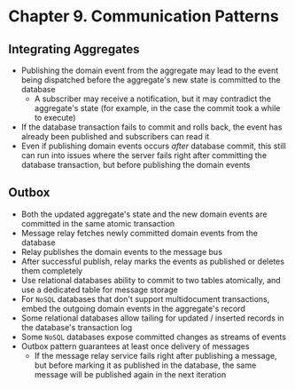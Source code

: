 # Chapter 9. Communication Patterns

## Integrating Aggregates

* Publishing the domain event from the aggregate may lead to the event being dispatched before the aggregate's new state is committed to the database
  * A subscriber may receive a notification, but it may contradict the aggregate's state (for example, in the case the commit took a while to execute)
* If the database transaction fails to commit and rolls back, the event has already been published and subscribers can read it
* Even if publishing domain events occurs _after_ database commit, this still can run into issues where the server fails right after committing the database transaction, but before publishing the domain events

## Outbox

* Both the updated aggregate's state and the new domain events are committed in the same atomic transaction
* Message relay fetches newly committed domain events from the database
* Relay publishes the domain events to the message bus
* After successful publish, relay marks the events as published or deletes them completely
* Use relational databases ability to commit to two tables atomically, and use a dedicated table for message storage
* For `NoSQL` databases that don't support multidocument transactions, embed the outgoing domain events in the aggregate's record
* Some relational databases allow tailing for updated / inserted records in the database's transaction log
* Some `NoSQL` databases expose committed changes as streams of events
* Outbox pattern guarantees at least once delivery of messages
  * If the message relay service fails right after publishing a message, but before marking it as published in the database, the same message will be published again in the next iteration
